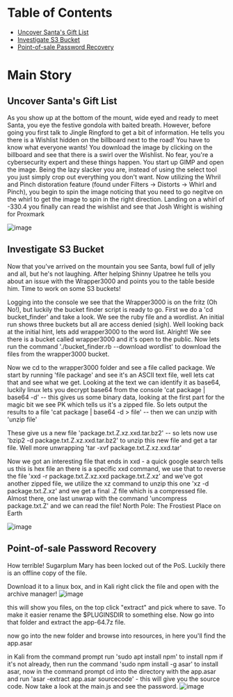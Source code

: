 Table of Contents
=========================
<!--ts-->
  * [Uncover Santa's Gift List](#uncover-santas-gift-list)
  * [Investigate S3 Bucket](#investigate-s3-bucket)
  * [Point-of-sale Password Recovery](#point-of-sale-password-recovery)

<!--te-->

# Main Story

## Uncover Santa's Gift List

As you show up at the bottom of the mount, wide eyed and ready to meet Santa, you eye the festive gondola with baited breath. However, before going you first talk to Jingle Ringford to get a bit of information. He tells you there is a Wishlist hidden on the billboard next to the road! You have to know what everyone wants! You download the image by clicking on the billboard and see that there is a swirl over the Wishlist. No fear, you're a cybersecurity expert and these things happen. You start up GIMP and open the image. Being the lazy slacker you are, instead of using the select tool you just simply crop out everything you don't want. Now utilizing the Whril and Pinch distoration feature (found under Filters -> Distorts -> Whirl and Pinch), you begin to spin the image noticing that you need to go negitve on the whirl to get the image to spin in the right direction. Landing on a whirl of -330.4 you finally can read the wishlist and see that Josh Wright is wishing for Proxmark

![image](https://user-images.githubusercontent.com/6153549/116789179-9c9a7680-aa7b-11eb-8517-5696ef7ac6f4.png)

## Investigate S3 Bucket

Now that you've arrived on the mountain you see Santa, bowl full of jelly and all, but he's not laughing. After helping Shinny Upatree he tells you about an issue with the Wrapper3000 and points you to the table beside him. Time to work on some S3 buckets!

Logging into the console we see that the Wrapper3000 is on the fritz (Oh No!), but luckily the bucket finder script is ready to go. First we do a 'cd bucket_finder' and take a look. We see the ruby file and a wordlist. An initial run shows three buckets but all are access denied (sigh). Well looking back at the initial hint, lets add wrapper3000 to the word list. Alright! We see there is a bucket called wrapper3000 and it's open to the public. Now lets run the command './bucket_finder.rb --download wordlist' to download the files from the wrapper3000 bucket.

Now we cd to the wrapper3000 folder and see a file called package. We start by running 'file package' and see it's an ASCII text file, well lets cat that and see what we get. Looking at the text we can identify it as base64, luckily linux lets you decrypt base64 from the console 'cat package | base64 -d' -- this gives us some binary data, looking at the first part for the magic bit we see PK which tells us it's a zipped file. So lets output the results to a file 'cat package | base64 -d > file' -- then we can unzip with 'unzip file'

These give us a new file 'package.txt.Z.xz.xxd.tar.bz2' -- so lets now use 'bzip2 -d package.txt.Z.xz.xxd.tar.bz2' to unzip this new file and get a tar file. Well more unwrapping 'tar -xvf package.txt.Z.xz.xxd.tar'

Now we got an interesting file that ends in xxd - a quick google search tells us this is hex file an there is a specific xxd command, we use that to reverse the file 'xxd -r package.txt.Z.xz.xxd package.txt.Z.xz' and we've got another zipped file, we utilize the xz command to unzip this one 'xz -d package.txt.Z.xz' and we get a final .Z file which is a compressed file. Almost there, one last unwrap with the command 'uncompress package.txt.Z' and we can read the file!
North Pole: The Frostiest Place on Earth

![image](https://user-images.githubusercontent.com/6153549/116791626-93b0a180-aa89-11eb-92e2-7a8b7b4990f1.png)

## Point-of-sale Password Recovery

How terrible! Sugarplum Mary has been locked out of the PoS. Luckily there is an offline copy of the file.

Download it to a linux box, and in Kali right click the file and open with the archive manager!
![image](https://user-images.githubusercontent.com/6153549/117227692-6fd0c100-ade5-11eb-89fa-83e9831cccd2.png)

this will show you files, on the top click "extract" and pick where to save. To make it easier rename the $PLUGINSDIR to something else. Now go into that folder and extract the app-64.7z file.

now go into the new folder and browse into resources, in here you'll find the app.asar

in Kali from the command prompt run 'sudo apt install npm' to install npm if it's not already, then run the command 'sudo npm install -g asar' to install asar, now in the command prompt cd into the directory with the app.asar and run 'asar -extract app.asar sourcecode' - this will give you the source code. Now take a look at the main.js and see the password.
![image](https://user-images.githubusercontent.com/6153549/117227733-824afa80-ade5-11eb-99a5-c6dfc001d37f.png)
